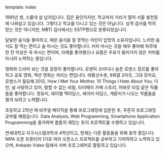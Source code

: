 template: index

1991년 생, 스물네 살 남자입니다. 집은 용인이지만, 학교까지 거리가 멀어 서울 봉천동에 나와살고 있습니다. 그렇다고 학교를 다니고 있는 것은 아닙니다. 성격 검사를 딱히 믿는 것은 아니지만, MBTI 검사에서는 ESTP형으로 분류되었습니다.

달달한 음식을 좋아하고, 매운 음식을 잘 못먹는 어린이 입맛의 소유자입니다. 느끼한 음식도 잘 먹는 편이고 술 마시는 것도 좋아합니다. 커피 마시는 것을 매우 좋아해 하루에 한 잔 이상은 꼭 마시는 편이며, 라떼를 좋아했으나 요즘은 우유가 들어가지 않은 커피를 마시려 노력하는 중입니다.

영화와 드라마 보는 것을 굉장히 좋아합니다. 로맨틱 코미디나 슬픈 로맨스 장르를 좋아하고 공포 영화, 액션 영화는 꺼리는 편입니다. 태릉선수촌, 9회말 2아웃, 그대 웃어요, 로맨스가 필요해 2012, How I Met Your Mother, 10 Things I Hate About You, 다만, 널 사랑하고 있어, 말할 수 없는 비밀, 타이페이 카페 스토리, 어바웃 타임 같은 작품들을 좋아합니다. 정유미, 레이첼 맥아담스, 에이미 아담스, 계륜미가 나오는 작품들을 챙겨 보려고 노력합니다.

초등학교 2학년 때 비주얼 베이직을 통해 프로그래밍에 입문한 후, 꾸준히 프로그래밍 공부를 해왔습니다. Data Analysis, Web Programming, Smartphone Application Programming을 즐겨하며 틈틈히 재밌는 토이 프로젝트를 수행하고 있습니다.

연세대학교 지구시스템과학과 4학년이고, 현재는 다른 활동들을 위해 휴학 중입니다. NIPA 오픈 프론티어 1기로 여러 오픈소스 프로젝트를 공부하고 기여하려고 노력하고 있으며, Anbado Video 팀에서 서버 프로그래머로 활동하고 있습니다.